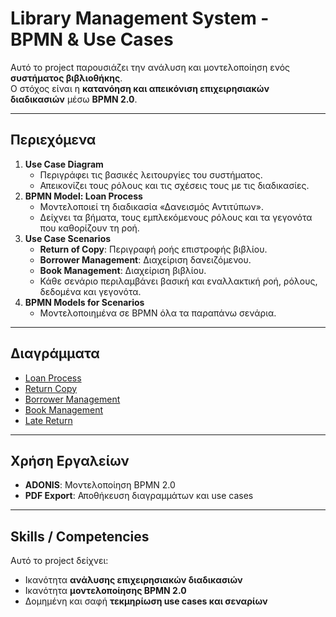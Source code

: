 # Library Management System - BPMN & Use Cases

Αυτό το project παρουσιάζει την ανάλυση και μοντελοποίηση ενός **συστήματος βιβλιοθήκης**.  
Ο στόχος είναι η **κατανόηση και απεικόνιση επιχειρησιακών διαδικασιών** μέσω **BPMN 2.0**.

---

## Περιεχόμενα

1. **Use Case Diagram**
   - Περιγράφει τις βασικές λειτουργίες του συστήματος.
   - Απεικονίζει τους ρόλους και τις σχέσεις τους με τις διαδικασίες.
2. **BPMN Model: Loan Process**
   - Μοντελοποιεί τη διαδικασία «Δανεισμός Αντιτύπων».
   - Δείχνει τα βήματα, τους εμπλεκόμενους ρόλους και τα γεγονότα που καθορίζουν τη ροή.
3. **Use Case Scenarios**
   - **Return of Copy**: Περιγραφή ροής επιστροφής βιβλίου.
   - **Borrower Management**: Διαχείριση δανειζόμενου.
   - **Book Management**: Διαχείριση βιβλίου.
   - Κάθε σενάριο περιλαμβάνει βασική και εναλλακτική ροή, ρόλους, δεδομένα και γεγονότα.
4. **BPMN Models for Scenarios**
   - Μοντελοποιημένα σε BPMN όλα τα παραπάνω σενάρια.

---

## Διαγράμματα

- [Loan Process](diagrams/Loan_Process.pdf)
- [Return Copy](diagrams/Return_Copy.pdf)
- [Borrower Management](diagrams/Borrower_Management.pdf)
- [Book Management](diagrams/Book_Management.pdf)
- [Late Return](diagrams/Late_Return.pdf)

---

## Χρήση Εργαλείων

- **ADONIS**: Μοντελοποίηση BPMN 2.0
- **PDF Export**: Αποθήκευση διαγραμμάτων και use cases

---

## Skills / Competencies

Αυτό το project δείχνει:

- Ικανότητα **ανάλυσης επιχειρησιακών διαδικασιών**
- Ικανότητα **μοντελοποίησης BPMN 2.0**
- Δομημένη και σαφή **τεκμηρίωση use cases και σεναρίων**
